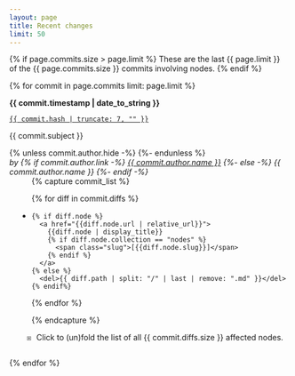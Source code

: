 ```yaml
---
layout: page
title: Recent changes
limit: 50
---
```


<style>

  details > summary {
    margin-bottom: 15px;
    padding-inline-start: 1ch;
  }

  details[open] > summary {
    display: none;
  }

  summary { list-style: none; }
  summary::-webkit-details-marker { display: none; }

  details summary::before {
    position: absolute;
    transform: translateX(-100%);
    padding-right: 1ch;
    content: '⧆';
    color: hsl(0, 0%, 40%);
  }

  summary {
    cursor: pointer;
    padding-inline-start: 1ch;
  }

  li.diff-A, li.diff-M, li.diff-D {
    padding-inline-start: 1ch;
  }
  li.diff-A { list-style-type: '⊞'; }
  li.diff-M { list-style-type: '⊡'; } /* ⧇ */
  li.diff-D { list-style-type: '⊟'; }
  li.diff-A::marker { color: hsl(120, 100%, 40%); }
  li.diff-M::marker { color: hsl(240, 100%, 40%); }
  li.diff-D::marker { color: hsl(  0, 100%, 40%); }

  ul {
    padding: 0;
    margin-top: 0;
    margin-left: 0;
  }

  .author {
    float: right;
    font-style: italic;
  }

</style>

{% if page.commits.size > page.limit %}
These are the last {{ page.limit }} of the {{ page.commits.size }} commits involving nodes.
{% endif %}

<dl>

{% for commit in page.commits limit: page.limit %}

<dt>

<strong>{{ commit.timestamp | date_to_string }}</strong>

<a href="https://github.com/jonsterling/math/commit/{{ commit.hash }}">
  <code>{{ commit.hash | truncate: 7, "" }}</code>
</a>

{{ commit.subject }}

{% unless commit.author.hide -%}
  <span class="author">by
    {% if commit.author.link -%}
      <a href="{{ commit.author.link }}">{{ commit.author.name }}</a>
    {%- else -%}
      {{ commit.author.name }}
    {%- endif -%}
  </span>
{%- endunless %}

</dt>

<dd>

{% capture commit_list %}

<ul>
  {% for diff in commit.diffs %}
  <li class="diff-{{ diff.status }}">

    {% if diff.node %}
      <a href="{{diff.node.url | relative_url}}">
        {{diff.node | display_title}}
        {% if diff.node.collection == "nodes" %}
          <span class="slug">[{{diff.node.slug}}]</span>
        {% endif %}
      </a>
    {% else %}
      <del>{{ diff.path | split: "/" | last | remove: ".md" }}</del>
    {% endif%}

  </li>
  {% endfor %}
</ul>

{% endcapture %}

<details {% if commit.diffs.size < 7 %}open{% endif %}>
  <summary markdown='span'>Click to (un)fold the list of all {{ commit.diffs.size }} affected nodes.</summary>
  {{ commit_list }}
</details>

</dd>

{% endfor %}

</dl>
